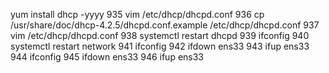  yum install dhcp -yyyy
  935  vim /etc/dhcp/dhcpd.conf 
  936  cp /usr/share/doc/dhcp-4.2.5/dhcpd.conf.example /etc/dhcp/dhcpd.conf 
  937  vim /etc/dhcp/dhcpd.conf 
  938  systemctl restart dhcpd
  939  ifconfig
  940  systemctl restart network
  941  ifconfig
  942  ifdown ens33
  943  ifup ens33
  944  ifconfig
  945  ifdown ens33
  946  ifup ens33
